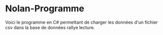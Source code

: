 # Nolan-Programme

Voici le programme en C# permettant de charger les données d'un fichier csv dans la base de données rallye lecture.
